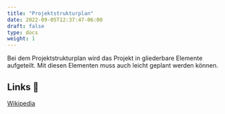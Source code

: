 ```yaml
---
title: "Projektstrukturplan"
date: 2022-09-05T12:37:47-06:00
draft: false
type: docs
weight: 1
---
```


Bei dem Projektstrukturplan wird das Projekt in gliederbare Elemente aufgeteilt. Mit diesen Elementen muss auch leicht geplant werden können.

## Links 🔗

[Wikipedia](https://de.wikipedia.org/wiki/Projektstrukturplan)  
